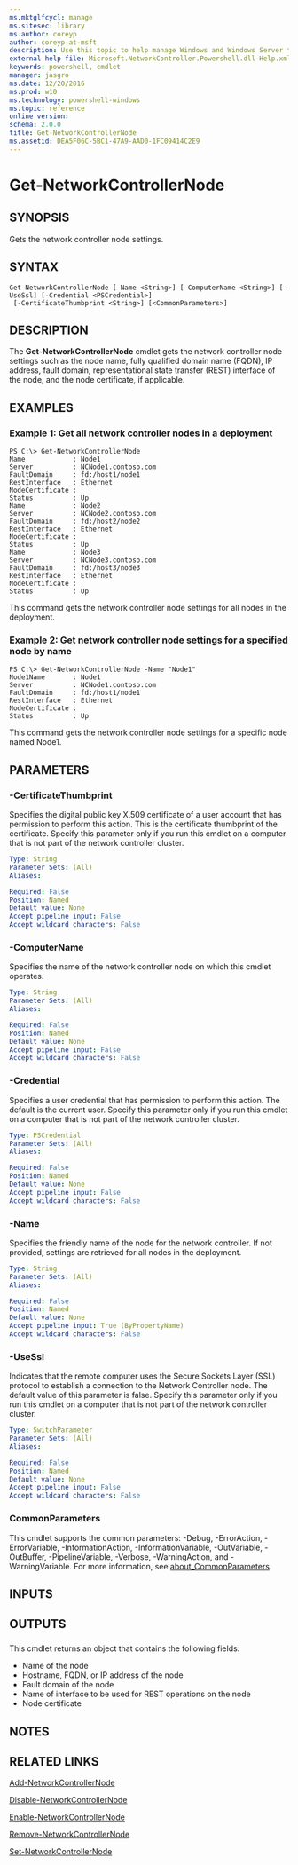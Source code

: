 ```yaml
---
ms.mktglfcycl: manage
ms.sitesec: library
ms.author: coreyp
author: coreyp-at-msft
description: Use this topic to help manage Windows and Windows Server technologies with Windows PowerShell.
external help file: Microsoft.NetworkController.Powershell.dll-Help.xml
keywords: powershell, cmdlet
manager: jasgro
ms.date: 12/20/2016
ms.prod: w10
ms.technology: powershell-windows
ms.topic: reference
online version: 
schema: 2.0.0
title: Get-NetworkControllerNode
ms.assetid: DEA5F06C-5BC1-47A9-AAD0-1FC09414C2E9
---
```


# Get-NetworkControllerNode

## SYNOPSIS
Gets the network controller node settings.

## SYNTAX

```
Get-NetworkControllerNode [-Name <String>] [-ComputerName <String>] [-UseSsl] [-Credential <PSCredential>]
 [-CertificateThumbprint <String>] [<CommonParameters>]
```

## DESCRIPTION
The **Get-NetworkControllerNode** cmdlet gets the network controller node settings such as the node name, fully qualified domain name (FQDN), IP address, fault domain, representational state transfer (REST) interface of the node, and the node certificate, if applicable.

## EXAMPLES

### Example 1: Get all network controller nodes in a deployment
```
PS C:\> Get-NetworkControllerNode
Name            : Node1
Server          : NCNode1.contoso.com
FaultDomain     : fd:/host1/node1
RestInterface   : Ethernet
NodeCertificate : 
Status          : Up
Name            : Node2
Server          : NCNode2.contoso.com
FaultDomain     : fd:/host2/node2
RestInterface   : Ethernet
NodeCertificate : 
Status          : Up
Name            : Node3
Server          : NCNode3.contoso.com
FaultDomain     : fd:/host3/node3
RestInterface   : Ethernet
NodeCertificate : 
Status          : Up
```

This command gets the network controller node settings for all nodes in the deployment.

### Example 2: Get network controller node settings for a specified node by name
```
PS C:\> Get-NetworkControllerNode -Name "Node1"
Node1Name       : Node1
Server          : NCNode1.contoso.com
FaultDomain     : fd:/host1/node1
RestInterface   : Ethernet
NodeCertificate : 
Status          : Up
```

This command gets the network controller node settings for a specific node named Node1.

## PARAMETERS

### -CertificateThumbprint
Specifies the digital public key X.509 certificate of a user account that has permission to perform this action.
This is the certificate thumbprint of the certificate.
Specify this parameter only if you run this cmdlet on a computer that is not part of the network controller cluster.

```yaml
Type: String
Parameter Sets: (All)
Aliases: 

Required: False
Position: Named
Default value: None
Accept pipeline input: False
Accept wildcard characters: False
```

### -ComputerName
Specifies the name of the network controller node on which this cmdlet operates.

```yaml
Type: String
Parameter Sets: (All)
Aliases: 

Required: False
Position: Named
Default value: None
Accept pipeline input: False
Accept wildcard characters: False
```

### -Credential
Specifies a user credential that has permission to perform this action.
The default is the current user.
Specify this parameter only if you run this cmdlet on a computer that is not part of the network controller cluster.

```yaml
Type: PSCredential
Parameter Sets: (All)
Aliases: 

Required: False
Position: Named
Default value: None
Accept pipeline input: False
Accept wildcard characters: False
```

### -Name
Specifies the friendly name of the node for the network controller.
If not provided, settings are retrieved for all nodes in the deployment.

```yaml
Type: String
Parameter Sets: (All)
Aliases: 

Required: False
Position: Named
Default value: None
Accept pipeline input: True (ByPropertyName)
Accept wildcard characters: False
```

### -UseSsl
Indicates that the remote computer uses the Secure Sockets Layer (SSL) protocol to establish a connection to the Network Controller node.
The default value of this parameter is false.
Specify this parameter only if you run this cmdlet on a computer that is not part of the network controller cluster.

```yaml
Type: SwitchParameter
Parameter Sets: (All)
Aliases: 

Required: False
Position: Named
Default value: None
Accept pipeline input: False
Accept wildcard characters: False
```

### CommonParameters
This cmdlet supports the common parameters: -Debug, -ErrorAction, -ErrorVariable, -InformationAction, -InformationVariable, -OutVariable, -OutBuffer, -PipelineVariable, -Verbose, -WarningAction, and -WarningVariable. For more information, see [about_CommonParameters](http://go.microsoft.com/fwlink/?LinkID=113216).

## INPUTS

## OUTPUTS

###  
This cmdlet returns an object that contains the following fields: 
- Name of the node
- Hostname, FQDN, or IP address of the node
- Fault domain of the node
- Name of interface to be used for REST operations on the node
- Node certificate

## NOTES

## RELATED LINKS

[Add-NetworkControllerNode](./Add-NetworkControllerNode.md)

[Disable-NetworkControllerNode](./Disable-NetworkControllerNode.md)

[Enable-NetworkControllerNode](./Enable-NetworkControllerNode.md)

[Remove-NetworkControllerNode](./Remove-NetworkControllerNode.md)

[Set-NetworkControllerNode](./Set-NetworkControllerNode.md)

